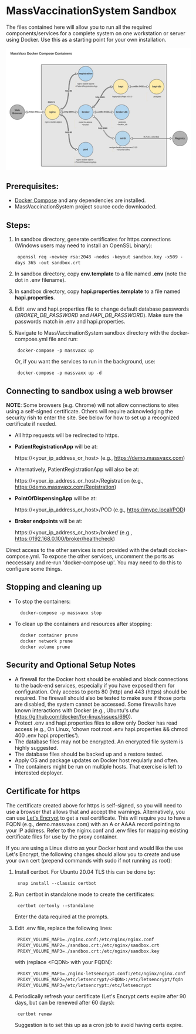 # MassVaccinationSystem Sandbox
The files contained here will allow you to run all the required components/services for 
a complete system on one workstation or server using Docker. Use this as a starting point for
your own installation.

![SandboxContainers](SandboxContainers.jpg)

## Prerequisites:
- [Docker Compose](https://docs.docker.com/compose/install/) and any dependencies are installed.
- MassVaccinationSystem project source code downloaded.

## Steps:
1. In sandbox directory, generate certificates for https connections (Windows users may need
to install an OpenSSL binary):

        openssl req -newkey rsa:2048 -nodes -keyout sandbox.key -x509 -days 365 -out sandbox.crt

2. In sandbox directory, copy **env.template** to a file named **.env** (note the dot in .env filename).
3. In sandbox directory, copy **hapi.properties.template** to a file named **hapi.properties**.
4. Edit .env and hapi.properties file to change default database passwords (_BROKER_DB_PASSWORD_ 
and _HAPI_DB_PASSWORD_). Make sure the passwords match in .env and hapi.properties.
5. Navigate to MassVaccinationSystem sandbox directory with the docker-compose.yml file and run:

        docker-compose -p massvaxx up

    Or, if you want the services to run in the background, use:

        docker-compose -p massvaxx up -d

## Connecting to sandbox using a web browser
**NOTE**: Some browsers (e.g. Chrome) will not allow connections to sites using a self-signed certificate.
Others will require acknowledging the security rish to enter the site. See below for how to set up a
recognized certificate if needed.
- All http requests will be redirected to https.
- **PatientRegistrationApp** will be at:

    https://<your_ip_address_or_host> (e.g., https://demo.massvaxx.com)

- Alternatively, PatientRegistrationApp will also be at:   

    https://<your_ip_address_or_host>/Registration (e.g., https://demo.massvaxx.com/Registration) 

- **PointOfDispensingApp** will be at:  

    https://<your_ip_address_or_host>/POD (e.g., https://mypc.local/POD)

- **Broker endpoints** will be at:  

    https://<your_ip_address_or_host>/broker/<endpoint> (e.g., https://192.168.0.100/broker/healthcheck)

Direct access to the other services is not provided with the default docker-compose.yml.
To expose the other services, uncomment the ports as neccessary and re-run 'docker-compose up'. You may need to do this to configure some things.

## Stopping and cleaning up
- To stop the containers:

        docker-compose -p massvaxx stop

- To clean up the containers and resources after stopping:

        docker container prune
        docker network prune
        docker volume prune


## Security and Optional Setup Notes
- A firewall for the Docker host should be enabled and block connections to the back-end services, especially if you have exposed them for configuration. Only access to ports 80 (http) and 443 (https) should be required. The firewall should also be tested to make sure if those ports are disabled, the system cannot be accessed. Some firewalls have known interactions with Docker (e.g., Ubuntu's ufw https://github.com/docker/for-linux/issues/690).
- Protect .env and hapi.properties files to allow only Docker has read access (e.g., On Linux, 'chown root:root .env hapi.properties && chmod 400 .env hapi.properties').
- The database files may not be encrypted. An encrypted file system is highly suggested.
- The database files should be backed up and a restore tested.
- Apply OS and package updates on Docker host reqularly and often.
- The containers might be run on multiple hosts. That exercise is left to interested deployer.

## Certificate for https
The certificate created above for https is self-signed, so you will need to use a browser that allows that and accept the warnings. Alternatively, you can use [Let's Encrypt](https://letsencrypt.org/) to get a real certificate. This will require you to have a FQDN (e.g., demo.massvaxx.com) with an A or AAAA record pointing to your IP address. Refer to the niginx.conf and .env files for mapping existing certificate files for use by the proxy container.

If you are using a Linux distro as your Docker host and would like the use Let's Encrypt, the following changes should allow you to create and use your own cert (prepend commands with sudo if not running as root):

1. Install certbot. For Ubuntu 20.04 TLS this can be done by:

        snap install --classic certbot

2. Run certbot in standalone mode to create the certificates:

        certbot certonly --standalone

    Enter the data required at the prompts.

3. Edit .env file, replace the following lines:

        PROXY_VOLUME_MAP1=./nginx.conf:/etc/nginx/nginx.conf
        PROXY_VOLUME_MAP2=./sandbox.crt:/etc/nginx/sandbox.crt
        PROXY_VOLUME_MAP3=./sandbox.crt:/etc/nginx/sandbox.key

    with (replace \<FQDN\> with your FQDN):

        PROXY_VOLUME_MAP1=./nginx-letsencrypt.conf:/etc/nginx/nginx.conf
        PROXY_VOLUME_MAP2=/etc/letsencrypt/<FQDN>:/etc/letsencrypt/fqdn
        PROXY_VOLUME_MAP3=/etc/letsencrypt:/etc/letsencrypt

4. Periodically refresh your certificate (Let's Encrypt certs expire after 90 days, but can be renewed after 60 days):

        certbot renew

    Suggestion is to set this up as a cron job to avoid having certs expire.
